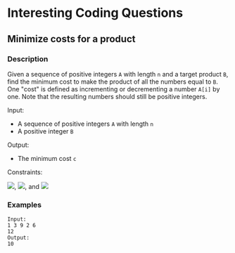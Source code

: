 # Interesting Coding Questions

## Minimize costs for a product

### Description

Given a sequence of positive integers `A` with length `n` and a target product `B`, find the minimum cost to make the product of all the numbers equal to `B`. One "cost" is defined as incrementing or decrementing a number `A[i]` by one. Note that the resulting numbers should still be positive integers.

Input:
- A sequence of positive integers `A` with length `n`
- A positive integer `B`

Output:
- The minimum cost `c`

Constraints:

<img src="http://latex.codecogs.com/gif.latex?1\le{n}\le{10^3}" />, <img src="http://latex.codecogs.com/gif.latex?1\le{B}\le{10^5}" />, and <img src="http://latex.codecogs.com/gif.latex?1\le{A_i}\le{10^5}" />

### Examples
```
Input:
1 3 9 2 6
12
Output:
10
```
